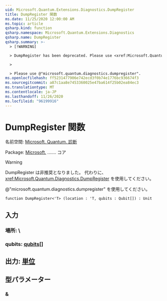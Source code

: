 ```yaml
---
uid: Microsoft.Quantum.Extensions.Diagnostics.DumpRegister
title: DumpRegister 関数
ms.date: 11/25/2020 12:00:00 AM
ms.topic: article
qsharp.kind: function
qsharp.namespace: Microsoft.Quantum.Extensions.Diagnostics
qsharp.name: DumpRegister
qsharp.summary: >-
  > [!WARNING]

  > DumpRegister has been deprecated. Please use <xref:Microsoft.Quantum.Diagnostics.DumpRegister> instead.

  >

  > Please use @"microsoft.quantum.diagnostics.dumpregister".
ms.openlocfilehash: ff5231477906e742ecd3f0b74e1776bc936674f3
ms.sourcegitcommit: a87c1aa8e7453360025e47ba614f25b02ea84ec3
ms.translationtype: MT
ms.contentlocale: ja-JP
ms.lasthandoff: 11/26/2020
ms.locfileid: "96199916"
---
```

# <a name="dumpregister-function"></a>DumpRegister 関数

名前空間: [Microsoft. Quantum. 診断](xref:Microsoft.Quantum.Extensions.Diagnostics)

Package: [Microsoft.](https://nuget.org/packages/Microsoft.Quantum.QSharp.Core) ....... コア


> [!WARNING]
> DumpRegister は非推奨となりました。 代わりに、<xref:Microsoft.Quantum.Diagnostics.DumpRegister> を使用してください。
>
> @"microsoft.quantum.diagnostics.dumpregister" を使用してください。



```qsharp
function DumpRegister<'T> (location : 'T, qubits : Qubit[]) : Unit
```


## <a name="input"></a>入力

### <a name="location--t"></a>場所: \




### <a name="qubits--qubit"></a>qubits: [qubits](xref:microsoft.quantum.lang-ref.qubit)[]





## <a name="output--unit"></a>出力: [単位](xref:microsoft.quantum.lang-ref.unit)



## <a name="type-parameters"></a>型パラメーター

### <a name="t"></a>&

